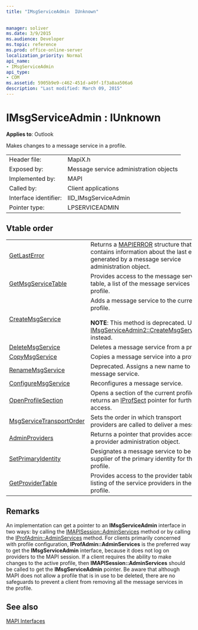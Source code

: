 ```yaml
---
title: "IMsgServiceAdmin  IUnknown"
 
 
manager: soliver
ms.date: 3/9/2015
ms.audience: Developer
ms.topic: reference
ms.prod: office-online-server
localization_priority: Normal
api_name:
- IMsgServiceAdmin
api_type:
- COM
ms.assetid: 5905b9e9-c462-451d-a49f-1f3a8aa506a6
description: "Last modified: March 09, 2015"
---
```


# IMsgServiceAdmin : IUnknown

  
  
**Applies to**: Outlook 
  
Makes changes to a message service in a profile.
  
|||
|:-----|:-----|
|Header file:  <br/> |MapiX.h  <br/> |
|Exposed by:  <br/> |Message service administration objects  <br/> |
|Implemented by:  <br/> |MAPI  <br/> |
|Called by:  <br/> |Client applications  <br/> |
|Interface identifier:  <br/> |IID_IMsgServiceAdmin  <br/> |
|Pointer type:  <br/> |LPSERVICEADMIN  <br/> |
   
## Vtable order

|||
|:-----|:-----|
|[GetLastError](imsgserviceadmin-getlasterror.md) <br/> |Returns a [MAPIERROR](mapierror.md) structure that contains information about the last error generated by a message service administration object.  <br/> |
|[GetMsgServiceTable](imsgserviceadmin-getmsgservicetable.md) <br/> |Provides access to the message service table, a list of the message services in the profile.  <br/> |
|[CreateMsgService](imsgserviceadmin-createmsgservice.md) <br/> |Adds a message service to the current profile.  <br/> <br/>**NOTE**: This method is deprecated. Use [IMsgServiceAdmin2::CreateMsgServiceEx](imsgserviceadmin2-createmsgserviceex.md) instead.           |
|[DeleteMsgService](imsgserviceadmin-deletemsgservice.md) <br/> |Deletes a message service from a profile.  <br/> |
|[CopyMsgService](imsgserviceadmin-copymsgservice.md) <br/> |Copies a message service into a profile.  <br/> |
|[RenameMsgService](imsgserviceadmin-renamemsgservice.md) <br/> |Deprecated. Assigns a new name to a message service.  <br/> |
|[ConfigureMsgService](imsgserviceadmin-configuremsgservice.md) <br/> |Reconfigures a message service.  <br/> |
|[OpenProfileSection](imsgserviceadmin-openprofilesection.md) <br/> |Opens a section of the current profile and returns an [IProfSect](iprofsectimapiprop.md) pointer for further access.  <br/> |
|[MsgServiceTransportOrder](imsgserviceadmin-msgservicetransportorder.md) <br/> |Sets the order in which transport providers are called to deliver a message.  <br/> |
|[AdminProviders](imsgserviceadmin-adminproviders.md) <br/> |Returns a pointer that provides access to a provider administration object.  <br/> |
|[SetPrimaryIdentity](imsgserviceadmin-setprimaryidentity.md) <br/> |Designates a message service to be the supplier of the primary identity for the profile.  <br/> |
|[GetProviderTable](imsgserviceadmin-getprovidertable.md) <br/> |Provides access to the provider table, a listing of the service providers in the profile.  <br/> |
   
## Remarks

An implementation can get a pointer to an **IMsgServiceAdmin** interface in two ways: by calling the [IMAPISession::AdminServices](imapisession-adminservices.md) method or by calling the [IProfAdmin::AdminServices](iprofadmin-adminservices.md) method. For clients primarily concerned with profile configuration, **IProfAdmin::AdminServices** is the preferred way to get the **IMsgServiceAdmin** interface, because it does not log on providers to the MAPI session. If a client requires the ability to make changes to the active profile, then **IMAPISession::AdminServices** should be called to get the **IMsgServiceAdmin** pointer. Be aware that although MAPI does not allow a profile that is in use to be deleted, there are no safeguards to prevent a client from removing all the message services in the profile. 
  
## See also



[MAPI Interfaces](mapi-interfaces.md)

